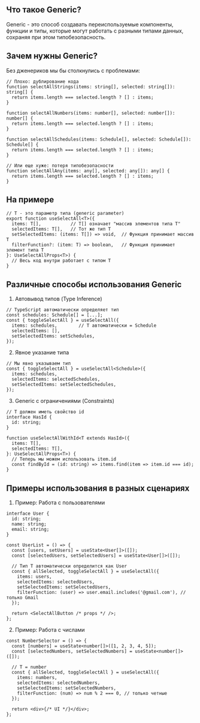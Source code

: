 ## Что такое Generic?
Generic - это способ создавать переиспользуемые компоненты, функции и типы, которые могут работать с разными типами данных, сохраняя при этом типобезопасность.

## Зачем нужны Generic?
Без дженериков мы бы столкнулись с проблемами:
```
// Плохо: дублирование кода
function selectAllStrings(items: string[], selected: string[]): string[] {
  return items.length === selected.length ? [] : items;
}

function selectAllNumbers(items: number[], selected: number[]): number[] {
  return items.length === selected.length ? [] : items;
}

function selectAllSchedules(items: Schedule[], selected: Schedule[]): Schedule[] {
  return items.length === selected.length ? [] : items;
}

// Или еще хуже: потеря типобезопасности
function selectAllAny(items: any[], selected: any[]): any[] {
  return items.length === selected.length ? [] : items;
}
```
## На примере

```
// T - это параметр типа (generic parameter)
export function useSelectAll<T>({
  items: T[],           // T[] означает "массив элементов типа T"
  selectedItems: T[],   // Тот же тип T
  setSelectedItems: (items: T[]) => void,  // Функция принимает массив T
  filterFunction?: (item: T) => boolean,   // Функция принимает элемент типа T
}: UseSelectAllProps<T>) {
  // Весь код внутри работает с типом T
}
```

## Различные способы использования Generic
1.  Автовывод типов (Type Inference)
```
// TypeScript автоматически определяет тип
const schedules: Schedule[] = [...];
const { toggleSelectAll } = useSelectAll({
  items: schedules,        // T автоматически = Schedule
  selectedItems: [],       
  setSelectedItems: setSchedules,
});
```
2. Явное указание типа
```
// Мы явно указываем тип
const { toggleSelectAll } = useSelectAll<Schedule>({
  items: schedules,
  selectedItems: selectedSchedules,
  setSelectedItems: setSelectedSchedules,
});
```
3. Generic с ограничениями (Constraints)
```
// T должен иметь свойство id
interface HasId {
  id: string;
}

function useSelectAllWithId<T extends HasId>({
  items: T[],
  selectedItems: T[],
}: UseSelectAllProps<T>) {
  // Теперь мы можем использовать item.id
  const findById = (id: string) => items.find(item => item.id === id);
}
```

## Примеры использования в разных сценариях
1. Пример: Работа с пользователями
```
interface User {
  id: string;
  name: string;
  email: string;
}

const UserList = () => {
  const [users, setUsers] = useState<User[]>([]);
  const [selectedUsers, setSelectedUsers] = useState<User[]>([]);
  
  // Тип T автоматически определится как User
  const { allSelected, toggleSelectAll } = useSelectAll({
    items: users,
    selectedItems: selectedUsers,
    setSelectedItems: setSelectedUsers,
    filterFunction: (user) => user.email.includes('@gmail.com'), // только Gmail
  });
  
  return <SelectAllButton /* props */ />;
};
```
2. Пример: Работа с числами
```
const NumberSelector = () => {
  const [numbers] = useState<number[]>([1, 2, 3, 4, 5]);
  const [selectedNumbers, setSelectedNumbers] = useState<number[]>([]);
  
  // T = number
  const { allSelected, toggleSelectAll } = useSelectAll({
    items: numbers,
    selectedItems: selectedNumbers,
    setSelectedItems: setSelectedNumbers,
    filterFunction: (num) => num % 2 === 0, // только четные
  });
  
  return <div>{/* UI */}</div>;
};
```